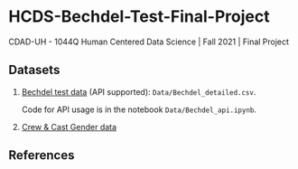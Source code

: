 # HCDS-Bechdel-Test-Final-Project

CDAD-UH - 1044Q Human Centered Data Science | Fall 2021 | Final Project

## Datasets

1. [Bechdel test data](https://bechdeltest.com/) (API supported):
   `Data/Bechdel_detailed.csv`.

   Code for API usage is in the notebook `Data/Bechdel_api.ipynb`.

2. [Crew & Cast Gender data](https://www.kaggle.com/rounakbanik/the-movies-dataset?select=credits.csv)

## References
